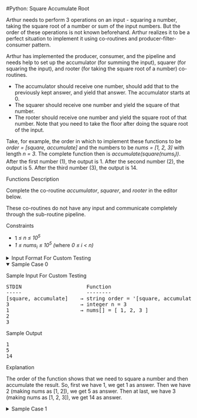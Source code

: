 #Python: Square Accumulate Root

<div class="ps-content-wrapper-v0">
<p>Arthur needs to perform 3 operations on an input - squaring a number, taking the square root of a number or sum of the input numbers. But the order of these operations is not known beforehand. Arthur realizes it to be a perfect situation to implement it using co-routines and producer-filter-consumer pattern.</p>

<p>Arthur has implemented the producer, consumer, and the pipeline and needs help to set up the accumulator (for summing the input), squarer (for squaring the input), and rooter (for taking the square root of a number) co-routines.</p>

<ul>
	<li>The accumulator should receive one number, should add that to the previously kept answer, and yield that answer. The accumulator starts at 0.</li>
	<li>The squarer should receive one number and yield the square of that number.</li>
	<li>The rooter should receive one number and yield the square root of that number. Note that you need to take the floor after doing the square root of the input.</li>
</ul>
 

<p>Take, for example, the order in which to implement these functions to be <em>order = [square, accumulate]</em> and the numbers to be <em>nums = [1, 2, 3]</em> with length <em>n = 3</em>. The complete function then is <em>accumulate(square(nums<sub>i</sub>))</em>. After the first number (1), the output is 1. After the second number (2), the output is 5. After the third number (3), the output is 14.</p>
 

<p class="section-title">Functions Description</p>

<p>Complete the co-routine <em>accumulator</em>, <em>squarer</em>, and <em>rooter</em> in the editor below.</p>

<p>These co-routines do not have any input and communicate completely through the sub-routine pipeline.</p>

<p> </p>

<p class="section-title">Constraints</p>

<ul>
	<li>1<em> ≤ n ≤ 10<sup>5</sup></em>
</li>
	<li>
<em>1 ≤ nums<sub>i</sub> ≤ 10<sup>5</sup> (</em>where<em> 0 ≤ i &lt; n)</em>
</li>
</ul>

<p> </p>
<!-- <StartOfInputFormat> DO NOT REMOVE THIS LINE-->

<details><summary class="section-title">Input Format For Custom Testing</summary>

<div class="collapsable-details">
<p>The first line contains a string, <em>order</em>, describing the order in which to perform the operations.<br>
The next line contains an integer, <em>n</em>, denoting the number of elements in <em>nums</em>.<br>
Each line <em>i</em> of the <em>n</em> subsequent lines (where <em>0 ≤ i &lt; n</em>) contains an integer describing <em>nums<sub>i</sub></em>.</p>
</div>
</details>
<!-- </StartOfInputFormat> DO NOT REMOVE THIS LINE-->

<details open="open"><summary class="section-title">Sample Case 0</summary>

<div class="collapsable-details">
<p class="section-title">Sample Input For Custom Testing</p>

<pre>
STDIN                     Function 
-----                     --------
[square, accumulate]    → string order = '[square, accumulate]'
3                       → integer n = 3 
1                       → nums[] = [ 1, 2, 3 ]
2
3</pre>

<p class="section-title">Sample Output</p>

<pre>
1
5
14</pre>

<p class="section-title">Explanation</p>

<p>The order of the function shows that we need to square a number and then accumulate the result. So, first we have 1, we get 1 as answer. Then we have 2 (making nums as [1, 2]), we get 5 as answer. Then at last, we have 3 (making nums as [1, 2, 3]), we get 14 as answer.</p>
</div>
</details>

<details><summary class="section-title">Sample Case 1</summary>

<div class="collapsable-details">
<p class="section-title">Sample Input For Custom Testing</p>

<pre>
STDIN                         Function
-----                         --------
[root, square, accumulate]  → string order = '[root, square, accumulate]'
5                           → integer n = 5
3                           → nums[] = [ 3, 6, 1, 2, 3 ]
6
1
2
3</pre>

<p class="section-title">Sample Output</p>

<pre>
1
5
6
7
8</pre>

<p class="section-title">Explanation</p>

<p>The order of the function shows that we need to take the square root of the input number first, then again square the number and then accumulate the numbers. So, first we have 3 which goes through the transformation as <em>root(3) -&gt; 1, square(1) -&gt; 1, accumulate(1) -&gt; 1</em>, then, we get 6 which goes through the transformation as <em>root(6) -&gt; 2, square(2) -&gt; 4, accumulate(4) -&gt; 5, and so on for rest of the numbers.</em></p>
</div>
</details>